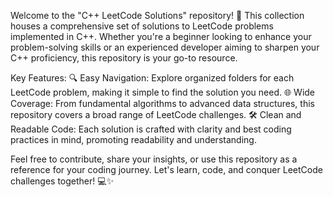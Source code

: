 Welcome to the "C++ LeetCode Solutions" repository! 🚀 This collection houses a comprehensive set of solutions to LeetCode problems implemented in C++. Whether you're a beginner looking to enhance your problem-solving skills or an experienced developer aiming to sharpen your C++ proficiency, this repository is your go-to resource.

Key Features:
🔍 Easy Navigation: Explore organized folders for each LeetCode problem, making it simple to find the solution you need.
🌐 Wide Coverage: From fundamental algorithms to advanced data structures, this repository covers a broad range of LeetCode challenges.
🛠️ Clean and Readable Code: Each solution is crafted with clarity and best coding practices in mind, promoting readability and understanding.

Feel free to contribute, share your insights, or use this repository as a reference for your coding journey. Let's learn, code, and conquer LeetCode challenges together! 💻✨
